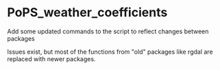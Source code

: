 # PoPS_weather_coefficients
Add some updated commands to the script to reflect changes between packages

Issues exist, but most of the functions from "old" packages like rgdal are replaced with newer packages.
